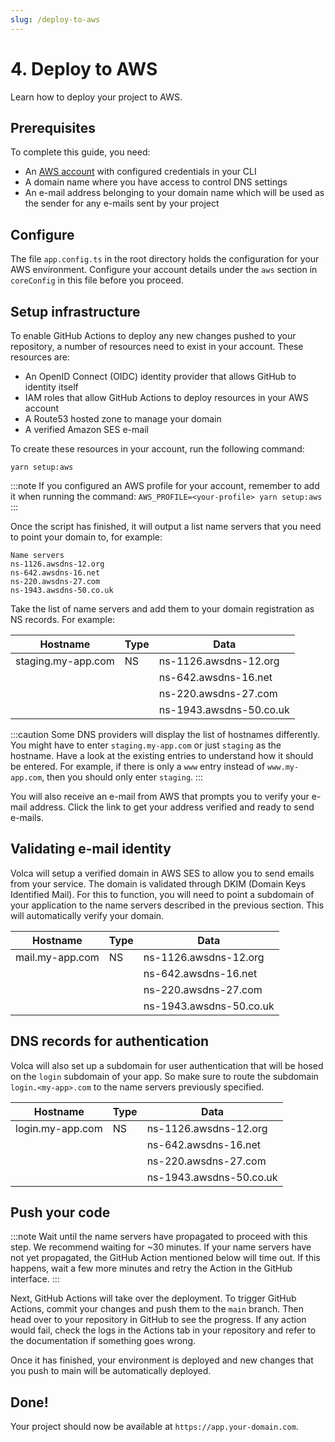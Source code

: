 ```yaml
---
slug: /deploy-to-aws
---
```


# 4. Deploy to AWS

Learn how to deploy your project to AWS.

## Prerequisites

To complete this guide, you need:

- An [AWS account](/configure-aws) with configured credentials in your CLI
- A domain name where you have access to control DNS settings
- An e-mail address belonging to your domain name which will be used as the sender for any e-mails sent by your project

## Configure

The file `app.config.ts` in the root directory holds the configuration for your AWS environment. Configure your account details under the `aws` section in `coreConfig` in this file before you proceed.

## Setup infrastructure

To enable GitHub Actions to deploy any new changes pushed to your repository, a number of resources need to exist in your account. These resources are:

- An OpenID Connect (OIDC) identity provider that allows GitHub to identity itself
- IAM roles that allow GitHub Actions to deploy resources in your AWS account
- A Route53 hosted zone to manage your domain
- A verified Amazon SES e-mail

To create these resources in your account, run the following command:

`yarn setup:aws`

:::note
If you configured an AWS profile for your account, remember to add it when running the command: `AWS_PROFILE=<your-profile> yarn setup:aws`
:::

Once the script has finished, it will output a list name servers that you need to point your domain to, for example:

```
Name servers
ns-1126.awsdns-12.org
ns-642.awsdns-16.net
ns-220.awsdns-27.com
ns-1943.awsdns-50.co.uk
```

Take the list of name servers and add them to your domain registration as NS records. For example:

| Hostname           | Type | Data                    |
| ------------------ | ---- | ----------------------- |
| staging.my-app.com | NS   | ns-1126.awsdns-12.org   |
|                    |      | ns-642.awsdns-16.net    |
|                    |      | ns-220.awsdns-27.com    |
|                    |      | ns-1943.awsdns-50.co.uk |

:::caution
Some DNS providers will display the list of hostnames differently. You might have to enter `staging.my-app.com` or just `staging` as the hostname. Have a look at the existing entries to understand how it should be entered. For example, if there is only a `www` entry instead of `www.my-app.com`, then you should only enter `staging`.
:::

You will also receive an e-mail from AWS that prompts you to verify your e-mail address. Click the link to get your address verified and ready to send e-mails.

## Validating e-mail identity

Volca will setup a verified domain in AWS SES to allow you to send emails from your service. The domain is validated through DKIM (Domain Keys Identified Mail). For this to function, you will need to point a subdomain of your application to the name servers described in the previous section. This will automatically verify your domain.

| Hostname        | Type | Data                    |
| --------------- | ---- | ----------------------- |
| mail.my-app.com | NS   | ns-1126.awsdns-12.org   |
|                 |      | ns-642.awsdns-16.net    |
|                 |      | ns-220.awsdns-27.com    |
|                 |      | ns-1943.awsdns-50.co.uk |

## DNS records for authentication

Volca will also set up a subdomain for user authentication that will be hosed on the `login` subdomain of your app. So make sure to route the subdomain `login.<my-app>.com` to the name servers previously specified.

| Hostname         | Type | Data                    |
| ---------------- | ---- | ----------------------- |
| login.my-app.com | NS   | ns-1126.awsdns-12.org   |
|                  |      | ns-642.awsdns-16.net    |
|                  |      | ns-220.awsdns-27.com    |
|                  |      | ns-1943.awsdns-50.co.uk |

## Push your code

:::note
Wait until the name servers have propagated to proceed with this step. We recommend waiting for ~30 minutes. If your name servers have not yet propagated, the GitHub Action mentioned below will time out. If this happens, wait a few more minutes and retry the Action in the GitHub interface.
:::

Next, GitHub Actions will take over the deployment. To trigger GitHub Actions, commit your changes and push them to the `main` branch. Then head over to your repository in GitHub to see the progress. If any action would fail, check the logs in the Actions tab in your repository and refer to the documentation if something goes wrong.

Once it has finished, your environment is deployed and new changes that you push to main will be automatically deployed.

## Done!

Your project should now be available at `https://app.your-domain.com`.
